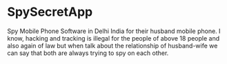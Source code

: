 # SpySecretApp
Spy Mobile Phone Software in Delhi India for their husband mobile phone. I know, hacking and tracking is illegal for the people of above 18 people and also again of law but   when talk about the relationship of husband-wife we can say that both are always trying to spy on each other.
